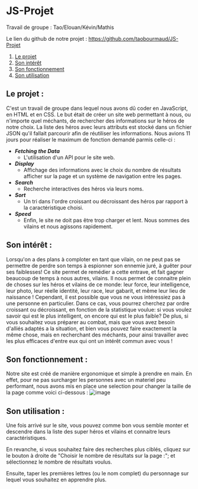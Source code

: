 # JS-Projet
Travail de groupe :  Tao/Elouan/Kévin/Mathis

Le lien du github de notre projet : https://github.com/taobourmaud/JS-Projet


1) [Le projet](#projet)
2) [Son intérêt](#interet)
2) [Son fonctionnement](#fonctionnement)
3) [Son utilisation](#utilisation)


## Le projet : <a id="projet"></a>

C'est un travail de groupe dans lequel nous avons dû coder en JavaScript, en HTML et en CSS. Le but était de créer un site web permettant à nous, ou n'importe quel méchants, de rechercher des informations sur le héros de notre choix. La liste des héros avec leurs attributs est stocké dans un fichier JSON qu'il fallait parcourir afin de réutiliser les informations. Nous avions 11 jours pour réaliser le maximum de fonction demandé parmis celle-ci :

- ***Fetching the Data***   
    - L'utilisation d'un API pour le site web.
- ***Display***
    - Affichage des informations avec le choix du nombre de résultats afficher sur la page et un système de navigation entre les pages.
- ***Search***
    - Recherche interactives des héros via leurs noms.
- ***Sort***
    - Un tri dans l'ordre croissant ou décroissant des héros par rapport à la caractéristique choisi.
- ***Speed*** 
    - Enfin, le site ne doit pas être trop charger et lent. Nous sommes des vilains et nous agissons rapidement.

## Son intérêt : <a id="interet"></a>

Lorsqu'on a des plans à comploter en tant que vilain, on ne peut pas se permettre de perdre son temps à espionner son ennemie juré, à guêter pour ses faiblesses! Ce site permet de remédier a cette entrave, et fait gagner beaucoup de temps à nous autres, vilains. Il nous permet de connaitre plein de choses sur les héros et vilains de ce monde: leur force, leur intelligence, leur photo, leur réelle identité, leur race, leur gabarit, et même leur lieu de naissance !
Cependant, il est possible que vous ne vous intéressiez pas à une personne en particulier. Dans ce cas, vous pourrez cherchez par ordre croissant ou décroissant, en fonction de la statistique voulue: si vous voulez savoir qui est le plus intelligent, on encore qui est le plus faible?
De plus, si vous souhaitez vous préparer au combat, mais que vous avez besoin d'alliés adaptés a la situation, et bien vous pouvez faire exactement la même chose, mais en recherchant des méchants, pour ainsi travailler avec les plus efficaces d'entre eux qui ont un intérêt commun avec vous !

## Son fonctionnement : <a id="fonctionnement"></a>

Notre site est créé de manière ergonomique et simple à prendre en main. En effet, pour ne pas surcharger les personnes avec un materiel peu performant, nous avons mis en place une selection pour changer la taille de la page comme voici ci-dessous : 
![image](https://cdn.discordapp.com/attachments/408320873876160522/829029174646800454/unknown.png)

## Son utilisation : <a id="utilisation"></a>

Une fois arrivé sur le site, vous pouvez comme bon vous semble monter et descendre dans la liste des super héros et vilains et connaitre leurs caractéristiques.

En revanche, si vous souhaitez faire des recherches plus ciblés, cliquez sur le bouton à droite de "Choisir le nombre de résultats sur la page :"; et sélectionnez le nombre de résultats voulus.

Ensuite, taper les premières lettres (ou le nom complet) du personnage sur lequel vous souhaitez en apprendre plus.
